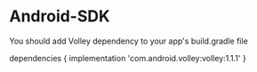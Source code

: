 # Android-SDK


You should add Volley dependency to your app's build.gradle file

dependencies {
  implementation 'com.android.volley:volley:1.1.1'
}
